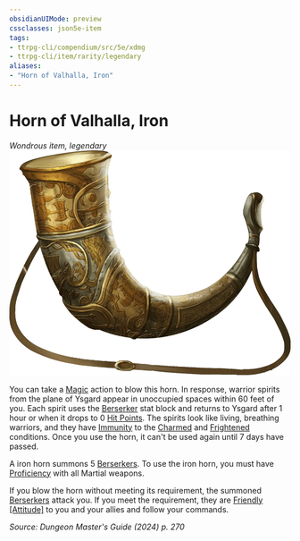 ```yaml
---
obsidianUIMode: preview
cssclasses: json5e-item
tags:
- ttrpg-cli/compendium/src/5e/xdmg
- ttrpg-cli/item/rarity/legendary
aliases: 
- "Horn of Valhalla, Iron"
---
```

# Horn of Valhalla, Iron
*Wondrous item, legendary*  
![](3-Compendium/items/img/horn-of-valhalla.webp#right)


You can take a [Magic](3-Compendium/rules/actions.md#Magic) action to blow this horn. In response, warrior spirits from the plane of Ysgard appear in unoccupied spaces within 60 feet of you. Each spirit uses the [Berserker](3-Compendium/bestiary/humanoid/berserker-xmm.md) stat block and returns to Ysgard after 1 hour or when it drops to 0 [Hit Points](3-Compendium/rules/variant-rules/hit-points-xphb.md). The spirits look like living, breathing warriors, and they have [Immunity](3-Compendium/rules/variant-rules/immunity-xphb.md) to the [Charmed](3-Compendium/rules/conditions.md#Charmed) and [Frightened](3-Compendium/rules/conditions.md#Frightened) conditions. Once you use the horn, it can't be used again until 7 days have passed.

A iron horn summons 5 [Berserkers](3-Compendium/bestiary/humanoid/berserker-xmm.md). To use the iron horn, you must have [Proficiency](3-Compendium/rules/variant-rules/proficiency-xphb.md) with all Martial weapons.

If you blow the horn without meeting its requirement, the summoned [Berserkers](3-Compendium/bestiary/humanoid/berserker-xmm.md) attack you. If you meet the requirement, they are [Friendly [Attitude]](3-Compendium/rules/variant-rules/friendly-attitude-xphb.md) to you and your allies and follow your commands.

*Source: Dungeon Master's Guide (2024) p. 270*